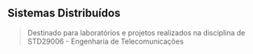 ## Sistemas Distribuídos
> Destinado para laboratórios e projetos realizados na disciplina de STD29006 - Engenharia de Telecomunicações
